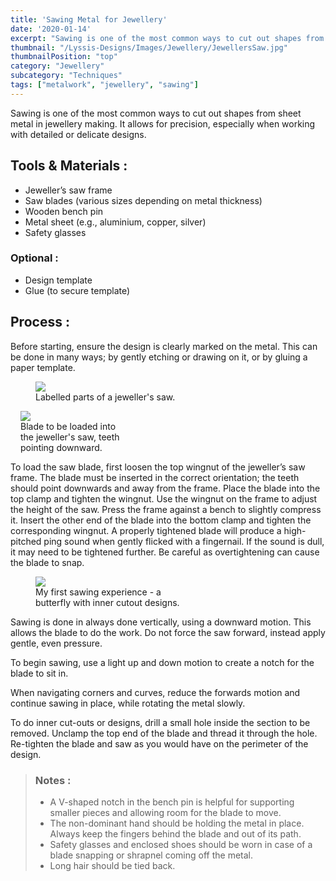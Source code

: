 ```yaml
---
title: 'Sawing Metal for Jewellery'
date: '2020-01-14'
excerpt: "Sawing is one of the most common ways to cut out shapes from sheet metal..."
thumbnail: "/Lyssis-Designs/Images/Jewellery/JewellersSaw.jpg"
thumbnailPosition: "top"
category: "Jewellery"
subcategory: "Techniques"
tags: ["metalwork", "jewellery", "sawing"]
---
```


Sawing is one of the most common ways to cut out shapes from sheet metal in jewellery making. It allows for precision, especially when working with detailed or delicate designs.

## Tools & Materials :

- Jeweller’s saw frame
- Saw blades (various sizes depending on metal thickness)
- Wooden bench pin
- Metal sheet (e.g., aluminium, copper, silver)
- Safety glasses

### Optional :
- Design template
- Glue (to secure template)

## Process :
Before starting, ensure the design is clearly marked on the metal. This can be done in many ways; by gently etching or drawing on it, or by gluing a paper template.

<div class="clearfix">
<figure class="flex-left" style="width: 15rem;">
    <img src="/Lyssis-Designs/Images/Jewellery/LabelledJewellersSaw.jpg">
    <figcaption>Labelled parts of a jeweller's saw.</figcaption>
</figure>

<figure class="flex-right" style="max-width: 10rem; margin-left: 1rem;">
  <img src="/Lyssis-Designs/Images/Jewellery/JewellyBlade.jpg">
  <figcaption>Blade to be loaded into the jeweller's saw, teeth pointing downward.</figcaption>
</figure>

To load the saw blade, first loosen the top wingnut of the jeweller’s saw frame. The blade must be inserted in the correct orientation; the teeth should point downwards and away from the frame. Place the blade into the top clamp and tighten the wingnut. Use the wingnut on the frame to adjust the height of the saw. Press the frame against a bench to slightly compress it. Insert the other end of the blade into the bottom clamp and tighten the corresponding wingnut. A properly tightened blade will produce a high-pitched ping sound when gently flicked with a fingernail. If the sound is dull, it may need to be tightened further. Be careful as overtightening can cause the blade to snap.
</div>

<div class="clearfix">
<figure class="flex-left" style="width: 15rem;">
  <img src="/Lyssis-Designs/Images/Jewellery/SawingPracticePiece.jpg">
  <figcaption>My first sawing experience - a butterfly with inner cutout designs.</figcaption>
</figure>

Sawing is done in always done vertically, using a downward motion. This allows the blade to do the work. Do not force the saw forward, instead apply gentle, even pressure.

To begin sawing, use a light up and down motion to create a notch for the blade to sit in.

When navigating corners and curves, reduce the forwards motion and continue sawing in place, while rotating the metal slowly.

To do inner cut-outs or designs, drill a small hole inside the section to be removed. Unclamp the top end of the blade and thread it through the hole. Re-tighten the blade and saw as you would have on the perimeter of the design.
</div>

> ### Notes :
> - A V-shaped notch in the bench pin is helpful for supporting smaller pieces and allowing room for the blade to move.
> - The non-dominant hand should be holding the metal in place. Always keep the fingers behind the blade and out of its path.
> - Safety glasses and enclosed shoes should be worn in case of a blade snapping or shrapnel coming off the metal.
> - Long hair should be tied back.
